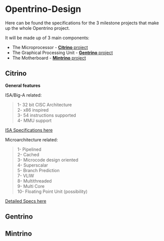 # Opentrino-Design

Here can be found the specifications for the 3 milestone projects that make up the whole Opentrino project.

It will be made up of 3 main components:
- The Microprocessor - [**Citrino** project](https://github.com/Opentrino/Citrino)
- The Graphical Processing Unit - [**Gentrino** project](https://github.com/Opentrino/Gentrino)
- The Motherboard - [**Mintrino** project](https://github.com/Opentrino/Mintrino)

**Citrino**
-------
**General features**   

ISA/Big-A related:  
>1- 32 bit CISC Architecture  
2- x86 inspired  
3- 54 instructions supported  
4- MMU support  

[ISA Specifications here](https://github.com/Opentrino/Opentrino-Design/blob/master/ISA.md)

Microarchitecture related:
>1- Pipelined  
2- Cached  
3- Microcode design oriented  
4- Superscalar  
5- Branch Prediction  
7- VLIW  
8- Multithreaded  
9- Multi Core  
10- Floating Point Unit (possibility)  

[Detailed Specs here](https://github.com/Opentrino/Opentrino-Design/blob/master/CPUSpecs.md)

**Gentrino**
-------


**Mintrino**
-------
